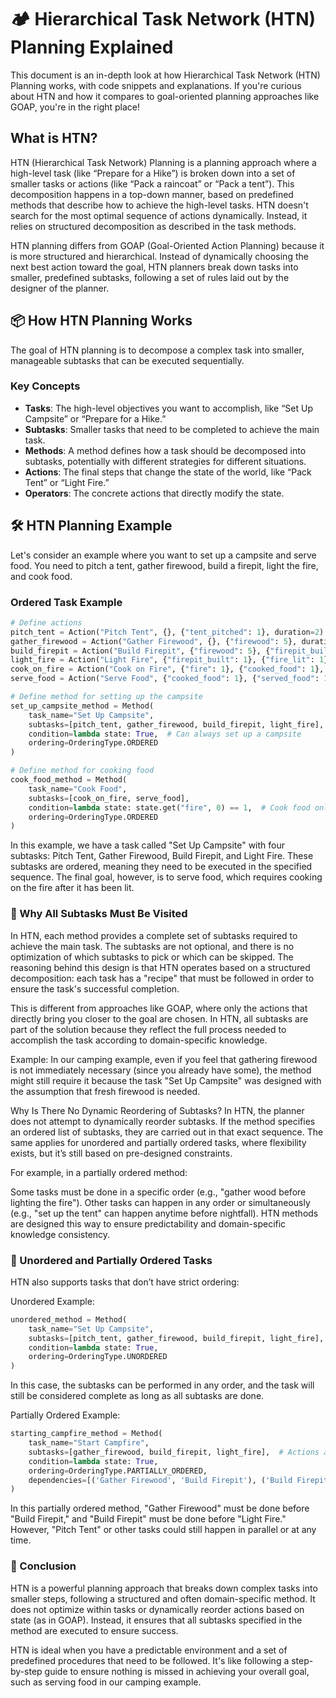 # 🏕️ Hierarchical Task Network (HTN) Planning Explained
This document is an in-depth look at how Hierarchical Task Network (HTN) Planning works, with code snippets and explanations. If you're curious about HTN and how it compares to goal-oriented planning approaches like GOAP, you're in the right place!

## What is HTN?
HTN (Hierarchical Task Network) Planning is a planning approach where a high-level task (like “Prepare for a Hike”) is broken down into a set of smaller tasks or actions (like “Pack a raincoat” or “Pack a tent”). This decomposition happens in a top-down manner, based on predefined methods that describe how to achieve the high-level tasks. HTN doesn't search for the most optimal sequence of actions dynamically. Instead, it relies on structured decomposition as described in the task methods.

HTN planning differs from GOAP (Goal-Oriented Action Planning) because it is more structured and hierarchical. Instead of dynamically choosing the next best action toward the goal, HTN planners break down tasks into smaller, predefined subtasks, following a set of rules laid out by the designer of the planner.

## 📦 How HTN Planning Works
The goal of HTN planning is to decompose a complex task into smaller, manageable subtasks that can be executed sequentially.

### Key Concepts
- **Tasks**: The high-level objectives you want to accomplish, like “Set Up Campsite” or “Prepare for a Hike.”
- **Subtasks**: Smaller tasks that need to be completed to achieve the main task.
- **Methods**: A method defines how a task should be decomposed into subtasks, potentially with different strategies for different situations.
- **Actions**: The final steps that change the state of the world, like “Pack Tent” or “Light Fire.”
- **Operators**: The concrete actions that directly modify the state.

## 🛠️ HTN Planning Example
Let's consider an example where you want to set up a campsite and serve food. You need to pitch a tent, gather firewood, build a firepit, light the fire, and cook food.

### Ordered Task Example
```python
# Define actions
pitch_tent = Action("Pitch Tent", {}, {"tent_pitched": 1}, duration=2)
gather_firewood = Action("Gather Firewood", {}, {"firewood": 5}, duration=3)
build_firepit = Action("Build Firepit", {"firewood": 5}, {"firepit_built": 1}, duration=1)
light_fire = Action("Light Fire", {"firepit_built": 1}, {"fire_lit": 1}, duration=2)
cook_on_fire = Action("Cook on Fire", {"fire": 1}, {"cooked_food": 1}, duration=2)
serve_food = Action("Serve Food", {"cooked_food": 1}, {"served_food": 1}, duration=1)

# Define method for setting up the campsite
set_up_campsite_method = Method(
    task_name="Set Up Campsite",
    subtasks=[pitch_tent, gather_firewood, build_firepit, light_fire],
    condition=lambda state: True,  # Can always set up a campsite
    ordering=OrderingType.ORDERED
)

# Define method for cooking food
cook_food_method = Method(
    task_name="Cook Food",
    subtasks=[cook_on_fire, serve_food],
    condition=lambda state: state.get("fire", 0) == 1,  # Cook food only if the fire is lit
    ordering=OrderingType.ORDERED
)
```
In this example, we have a task called "Set Up Campsite" with four subtasks: Pitch Tent, Gather Firewood, Build Firepit, and Light Fire. These subtasks are ordered, meaning they need to be executed in the specified sequence. The final goal, however, is to serve food, which requires cooking on the fire after it has been lit.

### 🔄 Why All Subtasks Must Be Visited
In HTN, each method provides a complete set of subtasks required to achieve the main task. The subtasks are not optional, and there is no optimization of which subtasks to pick or which can be skipped. The reasoning behind this design is that HTN operates based on a structured decomposition: each task has a "recipe" that must be followed in order to ensure the task's successful completion.

This is different from approaches like GOAP, where only the actions that directly bring you closer to the goal are chosen. In HTN, all subtasks are part of the solution because they reflect the full process needed to accomplish the task according to domain-specific knowledge.

Example: In our camping example, even if you feel that gathering firewood is not immediately necessary (since you already have some), the method might still require it because the task "Set Up Campsite" was designed with the assumption that fresh firewood is needed.

Why Is There No Dynamic Reordering of Subtasks?
In HTN, the planner does not attempt to dynamically reorder subtasks. If the method specifies an ordered list of subtasks, they are carried out in that exact sequence. The same applies for unordered and partially ordered tasks, where flexibility exists, but it’s still based on pre-designed constraints.

For example, in a partially ordered method:

Some tasks must be done in a specific order (e.g., "gather wood before lighting the fire").
Other tasks can happen in any order or simultaneously (e.g., "set up the tent" can happen anytime before nightfall).
HTN methods are designed this way to ensure predictability and domain-specific knowledge consistency.

### 🔀 Unordered and Partially Ordered Tasks
HTN also supports tasks that don’t have strict ordering:

Unordered Example:
```python
unordered_method = Method(
    task_name="Set Up Campsite",
    subtasks=[pitch_tent, gather_firewood, build_firepit, light_fire],
    condition=lambda state: True,
    ordering=OrderingType.UNORDERED
)
```

In this case, the subtasks can be performed in any order, and the task will still be considered complete as long as all subtasks are done.

Partially Ordered Example:
```python
starting_campfire_method = Method(
    task_name="Start Campfire",
    subtasks=[gather_firewood, build_firepit, light_fire],  # Actions as subtasks
    condition=lambda state: True,
    ordering=OrderingType.PARTIALLY_ORDERED,
    dependencies=[('Gather Firewood', 'Build Firepit'), ('Build Firepit', 'Light Fire')]  # Task name dependencies
)
```
In this partially ordered method, "Gather Firewood" must be done before "Build Firepit," and "Build Firepit" must be done before "Light Fire." However, "Pitch Tent" or other tasks could still happen in parallel or at any time.

### 🎯 Conclusion
HTN is a powerful planning approach that breaks down complex tasks into smaller steps, following a structured and often domain-specific method. It does not optimize within tasks or dynamically reorder actions based on state (as in GOAP). Instead, it ensures that all subtasks specified in the method are executed to ensure success.

HTN is ideal when you have a predictable environment and a set of predefined procedures that need to be followed. It's like following a step-by-step guide to ensure nothing is missed in achieving your overall goal, such as serving food in our camping example.